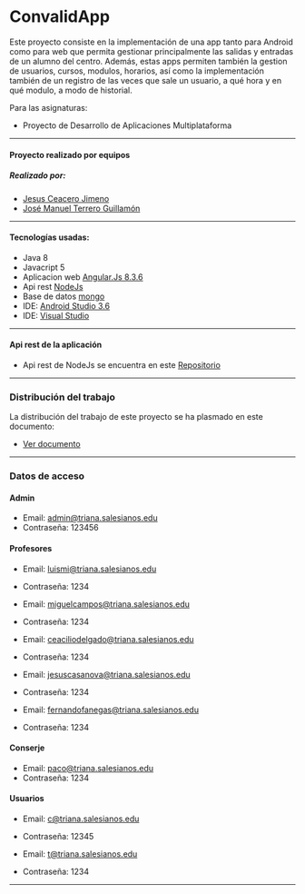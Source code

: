 # ConvalidApp
Este proyecto consiste en la implementación de una app tanto para Android como para web que permita gestionar principalmente las salidas y entradas de un alumno del centro. Además, estas apps permiten también la gestion de usuarios, cursos, modulos, horarios, así como la implementación también de un registro de las veces que sale un usuario, a qué hora y en qué modulo, a modo de historial.

Para las asignaturas:
* Proyecto de Desarrollo de Aplicaciones Multiplataforma


***


#### Proyecto realizado por equipos
##### Realizado por:
* [Jesus Ceacero Jimeno](https://github.com/cads918 "Jesus Ceacero Jimeno perfil de GitHub")
* [José Manuel Terrero Guillamón](https://github.com/joseterrero "José Manuel Terrero Guillamón perfil de GitHub")

***


#### Tecnologías usadas:
* Java 8
* Javacript 5
* Aplicacion web [Angular.Js 8.3.6](https://angular.io/)
* Api rest [NodeJs](https://nodejs.org/en/)
* Base de datos [mongo](https://www.mongodb.com/es)
* IDE: [Android Studio 3.6](https://developer.android.com/studio)
* IDE: [Visual Studio](https://visualstudio.microsoft.com/es/)

***


#### Api rest de la aplicación
* Api rest de NodeJs se encuentra en este [Repositorio](https://github.com/cads918/ConvalidApp)

***


### Distribución del trabajo
La distribución del trabajo de este proyecto se ha plasmado en este documento:

* [Ver documento](https://docs.google.com/spreadsheets/d/1_L5OAmIvgaQMzeo5XuvaqcPDMlzhy__oMjKvRC3Ox2E/edit?ts=5e6e1e86#gid=127094140 "Documento de la distribución del trabajo")

***


### Datos de acceso
#### Admin
* Email: admin@triana.salesianos.edu
* Contraseña: 123456

#### Profesores
* Email: luismi@triana.salesianos.edu
* Contraseña: 1234

* Email: miguelcampos@triana.salesianos.edu
* Contraseña: 1234

* Email: ceaciliodelgado@triana.salesianos.edu
* Contraseña: 1234

* Email: jesuscasanova@triana.salesianos.edu
* Contraseña: 1234

* Email: fernandofanegas@triana.salesianos.edu
* Contraseña: 1234

#### Conserje
* Email: paco@triana.salesianos.edu
* Contraseña: 1234

#### Usuarios
* Email: c@triana.salesianos.edu
* Contraseña: 12345

* Email: t@triana.salesianos.edu
* Contraseña: 1234

***
